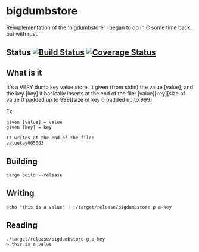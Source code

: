 # bigdumbstore
Reimplementation of the 'bigdumbstore' I began to do in C some time back, but with rust.

## Status [![Build Status](https://travis-ci.org/chamakits/bigdumbstore.svg?branch=master)](https://travis-ci.org/chamakits/bigdumbstore) [![Coverage Status](https://coveralls.io/repos/chamakits/bigdumbstore/badge.svg?branch=master&service=github)](https://coveralls.io/github/chamakits/bigdumbstore?branch=master)

## What is it
It's a VERY dumb key value store. It given (from stdin) the value [value], and the key [key] it basically inserts at the end of the file:
[value][key][size of value 0 padded up to 999][size of key 0 padded up to 999]

Ex:

```
given [value] = value
given [key] = key

It writes at the end of the file:
valuekey005003
```

## Building

```
cargo build --release
```

## Writing

```
echo "this is a value" | ./target/release/bigdumbstore p a-key
```

## Reading

```
./target/release/bigdumbstore g a-key
> this is a value
```

